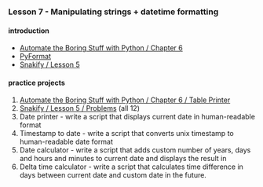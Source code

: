 ### Lesson 7 - Manipulating strings + datetime formatting 
#### introduction
- [Automate the Boring Stuff with Python / Chapter 6](https://automatetheboringstuff.com/chapter6/)
- [PyFormat](https://pyformat.info/)
- [Snakify / Lesson 5](https://snakify.org/lessons/strings_str/)
#### practice projects
1. [Automate the Boring Stuff with Python / Chapter 6 / Table Printer](https://automatetheboringstuff.com/chapter6/)
1. [Snakify / Lesson 5 / Problems](https://snakify.org/lessons/strings_str/problems/) (all 12)
1. Date printer - write a script that displays current date in human-readable format
1. Timestamp to date - write a script that converts unix timestamp to human-readable date format
1. Date calculator - write a script that adds custom number of years, days and hours and minutes to current date and displays the result in 
1. Delta time calculator - write a script that calculates time difference in days between current date and custom date in the future.
